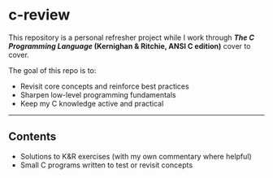 # c-review
This repository is a personal refresher project while I work through **_The C Programming Language_ (Kernighan & Ritchie, ANSI C edition)** cover to cover.  

The goal of this repo is to:
- Revisit core concepts and reinforce best practices
- Sharpen low-level programming fundamentals
- Keep my C knowledge active and practical

---

## Contents

- Solutions to K&R exercises (with my own commentary where helpful)
- Small C programs written to test or revisit concepts
